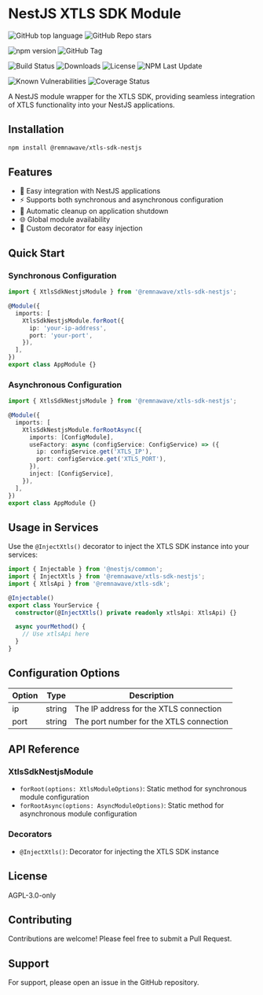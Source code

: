 # NestJS XTLS SDK Module

![GitHub top language](https://img.shields.io/github/languages/top/remnawave/xtls-sdk-nestjs)
![GitHub Repo stars](https://img.shields.io/github/stars/remnawave/xtls-sdk-nestjs)

![npm version](https://img.shields.io/npm/v/@remnawave/xtls-sdk-nestjs)
![GitHub Tag](https://img.shields.io/github/v/tag/remnawave/xtls-sdk-nestjs)

![Build Status](https://img.shields.io/github/actions/workflow/status/remnawave/xtls-sdk-nestjs/.github/workflows/deploy-lib.yml)
![Downloads](https://img.shields.io/npm/dt/@remnawave/xtls-sdk-nestjs)
![License](https://img.shields.io/npm/l/@remnawave/xtls-sdk-nestjs)
![NPM Last Update](https://img.shields.io/npm/last-update/%40remnawave%2Fxtls-sdk-nestjs)

![Known Vulnerabilities](https://snyk.io/test/github/remnawave/xtls-sdk-nestjs/badge.svg)
![Coverage Status](https://img.shields.io/codecov/c/github/remnawave/xtls-sdk-nestjs)

A NestJS module wrapper for the XTLS SDK, providing seamless integration of XTLS functionality into your NestJS applications.

## Installation

```bash
npm install @remnawave/xtls-sdk-nestjs
```

## Features

- 🚀 Easy integration with NestJS applications
- ⚡ Supports both synchronous and asynchronous configuration
- 🔄 Automatic cleanup on application shutdown
- 🌐 Global module availability
- 🎯 Custom decorator for easy injection

## Quick Start

### Synchronous Configuration

```typescript
import { XtlsSdkNestjsModule } from '@remnawave/xtls-sdk-nestjs';

@Module({
  imports: [
    XtlsSdkNestjsModule.forRoot({
      ip: 'your-ip-address',
      port: 'your-port',
    }),
  ],
})
export class AppModule {}
```

### Asynchronous Configuration

```typescript
import { XtlsSdkNestjsModule } from '@remnawave/xtls-sdk-nestjs';

@Module({
  imports: [
    XtlsSdkNestjsModule.forRootAsync({
      imports: [ConfigModule],
      useFactory: async (configService: ConfigService) => ({
        ip: configService.get('XTLS_IP'),
        port: configService.get('XTLS_PORT'),
      }),
      inject: [ConfigService],
    }),
  ],
})
export class AppModule {}
```

## Usage in Services

Use the `@InjectXtls()` decorator to inject the XTLS SDK instance into your services:

```typescript
import { Injectable } from '@nestjs/common';
import { InjectXtls } from '@remnawave/xtls-sdk-nestjs';
import { XtlsApi } from '@remnawave/xtls-sdk';

@Injectable()
export class YourService {
  constructor(@InjectXtls() private readonly xtlsApi: XtlsApi) {}

  async yourMethod() {
    // Use xtlsApi here
  }
}
```

## Configuration Options

| Option | Type   | Description                             |
| ------ | ------ | --------------------------------------- |
| ip     | string | The IP address for the XTLS connection  |
| port   | string | The port number for the XTLS connection |

## API Reference

### XtlsSdkNestjsModule

- `forRoot(options: XtlsModuleOptions)`: Static method for synchronous module configuration
- `forRootAsync(options: AsyncModuleOptions)`: Static method for asynchronous module configuration

### Decorators

- `@InjectXtls()`: Decorator for injecting the XTLS SDK instance

## License

AGPL-3.0-only

## Contributing

Contributions are welcome! Please feel free to submit a Pull Request.

## Support

For support, please open an issue in the GitHub repository.
